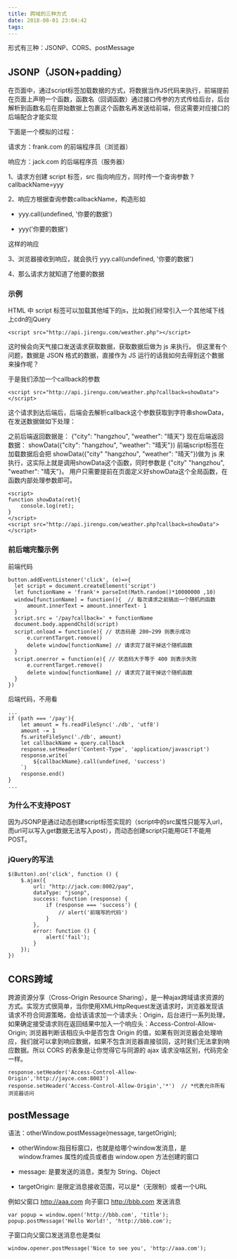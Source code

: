 ```yaml
---
title: 跨域的三种方式
date: 2018-08-01 23:04:42
tags:
---
```

形式有三种：JSONP、CORS、postMessage
<!-- more -->
## JSONP（JSON+padding）
在页面中，通过script标签加载数据的方式，将数据当作JS代码来执行，前端提前在页面上声明一个函数，函数名（回调函数）通过接口传参的方式传给后台，后台解析到函数名后在原始数据上包裹这个函数名再发送给前端，但这需要对应接口的后端配合才能实现

下面是一个模拟的过程：

请求方：frank.com 的前端程序员（浏览器）

响应方：jack.com 的后端程序员（服务器）

1、请求方创建 script 标签，src 指向响应方，同时传一个查询参数 ?callbackName=yyy

2、响应方根据查询参数callbackName，构造形如

- yyy.call(undefined, '你要的数据')

- yyy('你要的数据')

这样的响应

3、浏览器接收到响应，就会执行 yyy.call(undefined, '你要的数据')

4、那么请求方就知道了他要的数据

### 示例
HTML 中 script 标签可以加载其他域下的js，比如我们经常引入一个其他域下线上cdn的jQuery
```
<script src="http://api.jirengu.com/weather.php"></script>
```
这时候会向天气接口发送请求获取数据，获取数据后做为 js 来执行。 但这里有个问题，数据是 JSON 格式的数据，直接作为 JS 运行的话我如何去得到这个数据来操作呢？

于是我们添加一个callback的参数
```
<script src="http://api.jirengu.com/weather.php?callback=showData"></script>
```
这个请求到达后端后，后端会去解析callback这个参数获取到字符串showData，在发送数据做如下处理：

之前后端返回数据是： {"city": "hangzhou", "weather": "晴天"} 现在后端返回数据： showData({"city": "hangzhou", "weather": "晴天"}) 前端script标签在加载数据后会把 showData({"city" "hangzhou", "weather": "晴天"})做为 js 来执行，这实际上就是调用showData这个函数，同时参数是 {"city" "hangzhou", "weather": "晴天"}。 用户只需要提前在页面定义好showData这个全局函数，在函数内部处理参数即可。

```
<script>
function showData(ret){
    console.log(ret);
}
</script>
<script src="http://api.jirengu.com/weather.php?callback=showData"></script>
```

### 前后端完整示例
前端代码
```
button.addEventListener('click', (e)=>{
  let script = document.createElement('script')
  let functionName = 'frank'+ parseInt(Math.random()*10000000 ,10)
  window[functionName] = function(){  // 每次请求之前搞出一个随机的函数
      amount.innerText = amount.innerText- 1
  }
  script.src = '/pay?callback=' + functionName
  document.body.appendChild(script)
  script.onload = function(e){ // 状态码是 200~299 则表示成功
      e.currentTarget.remove()
      delete window[functionName] // 请求完了就干掉这个随机函数
  }
  script.onerror = function(e){ // 状态码大于等于 400 则表示失败
      e.currentTarget.remove()
      delete window[functionName] // 请求完了就干掉这个随机函数
  }
})
```

后端代码，不用看
```
...
if (path === '/pay'){
    let amount = fs.readFileSync('./db', 'utf8')
    amount -= 1
    fs.writeFileSync('./db', amount)
    let callbackName = query.callback
    response.setHeader('Content-Type', 'application/javascript')
    response.write(`
        ${callbackName}.call(undefined, 'success')
    `)
    response.end()
}
...
```
### 为什么不支持POST
因为JSONP是通过动态创建script标签实现的（script中的src属性只能写入url，而url可以写入get数据无法写入post），而动态创建script只能用GET不能用POST。

### jQuery的写法
```
$(Button).on('click', function () {
    $.ajax({
        url: "http://jack.com:8002/pay",
        dataType: "jsonp",
        success: function (response) {
            if (response === 'success') {
                // alert('前端写的代码')
            }
        },
        error: function () {
            alert('fail');
        }
    });
})
```
## CORS跨域
跨源资源分享（Cross-Origin Resource Sharing），是一种ajax跨域请求资源的方式。实现方式很简单，当你使用XMLHttpRequest发送请求时，浏览器发现该请求不符合同源策略，会给该请求加一个请求头：Origin，后台进行一系列处理，如果确定接受请求则在返回结果中加入一个响应头：Access-Control-Allow-Origin; 浏览器判断该相应头中是否包含 Origin 的值，如果有则浏览器会处理响应，我们就可以拿到响应数据，如果不包含浏览器直接驳回，这时我们无法拿到响应数据。所以 CORS 的表象是让你觉得它与同源的 ajax 请求没啥区别，代码完全一样。
```
response.setHeader('Access-Control-Allow-Origin','http://jayce.com:8003')
response.setHeader('Access-Control-Allow-Origin','*')  // *代表允许所有浏览器访问
```
## postMessage
语法：otherWindow.postMessage(message, targetOrigin);
- otherWindow:指目标窗口，也就是给哪个window发消息，是 window.frames 属性的成员或者由 window.open 方法创建的窗口

- message: 是要发送的消息，类型为 String、Object

- targetOrigin: 是限定消息接收范围，可以是*（无限制）或者一个URL

例如父窗口 http://aaa.com 向子窗口 http://bbb.com 发送消息
```
var popup = window.open('http://bbb.com', 'title');
popup.postMessage('Hello World!', 'http://bbb.com');
```

子窗口向父窗口发送消息也是类似
```
window.opener.postMessage('Nice to see you', 'http://aaa.com');
```
